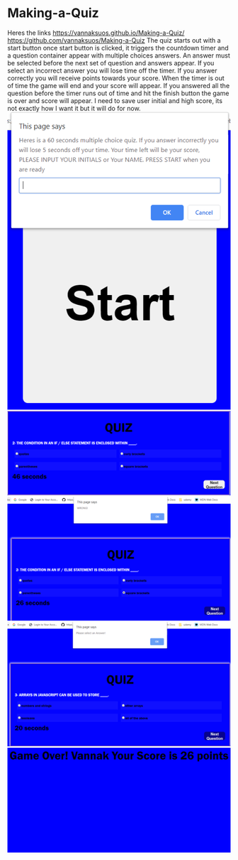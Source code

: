 # Making-a-Quiz
Heres the links https://vannaksuos.github.io/Making-a-Quiz/
https://github.com/vannaksuos/Making-a-Quiz
The quiz starts out with a start button
once start button is clicked, it triggers the countdown timer and a question container appear with multiple choices answers.
An answer must be selected before the next set of question and answers appear.
If you select an incorrect answer you will lose time off the timer.
If you answer correctly you will receive points towards your score.
When the timer is out of time the game will end and your score will appear.
If you answered all the question before the timer runs out of time and hit the finish button the game is over and score will appear.
I need to save user initial and high score, its not exactly how I want it but it will do for now. 
![](https://github.com/vannaksuos/Making-a-Quiz/blob/master/screenshots/Capture1.PNG)
![](https://github.com/vannaksuos/Making-a-Quiz/blob/master/screenshots/Capture2.PNG)
![](https://github.com/vannaksuos/Making-a-Quiz/blob/master/screenshots/Capture3.PNG)
![](https://github.com/vannaksuos/Making-a-Quiz/blob/master/screenshots/Capture5.PNG)
![](https://github.com/vannaksuos/Making-a-Quiz/blob/master/screenshots/Capture6.PNG)
